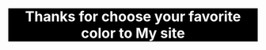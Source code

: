 <html>
  <head>
    <body> 
      <h1 style="text-align:center; color:white; background-color:black;">Thanks for choose your favorite color to My site</h1>
    </body>
  </head>
</html>
